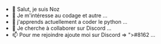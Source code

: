 - 👋 Salut, je suis Noz
- 👀 Je m'intéresse au codage et autre ...
- 🌱 j'apprends actuellement a coder le python ...
- 💞️ Je cherche à collaborer sur Discord ...
- 📫 Pour me rejoindre ajoute moi sur Discord => ">#8162 ...

<!---
✨ AJOUTE MOI SUR DISCORD ! ✨ 
--->
